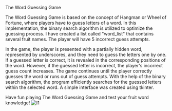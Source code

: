 The Word Guessing Game

The Word Guessing Game is based on the concept of Hangman or Wheel of Fortune, where players have to guess letters of a word. In this implementation, 
the binary search algorithm is utilized to optimize the guessing process.
I have created a list called "word_list" that contains several fruit names. The player will have 5 incorrect guess attempts.

In the game, the player is presented with a partially hidden word, represented by underscores, and they need to guess the letters one by one. 
If a guessed letter is correct, it is revealed in the corresponding positions of the word.
However, if the guessed letter is incorrect, the player's incorrect guess count increases.
The game continues until the player correctly guesses the word or runs out of guess attempts.
With the help of the binary search algorithm, the program efficiently searches for the guessed letters within the selected word.
A simple interface was created using tkinter.

Have fun playing The Word Guessing Game and test your fruit word knowledge!
![I1](https://github.com/suvez/AlgorithmAnalysis/assets/74875838/a8725a47-f701-4e91-a52f-712cc01b353a)
